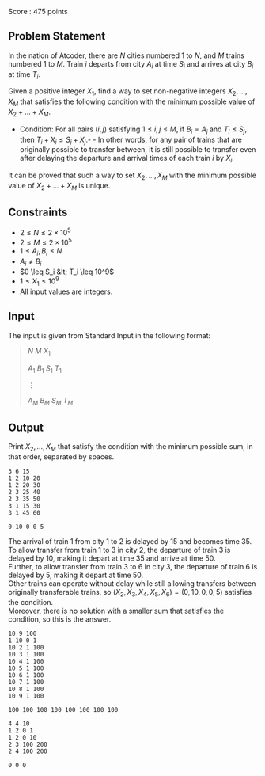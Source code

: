 Score : $475$ points

## Problem Statement

In the nation of Atcoder, there are $N$ cities numbered $1$ to $N$, and $M$ trains numbered $1$ to $M$.
Train $i$ departs from city $A_i$ at time $S_i$ and arrives at city $B_i$ at time $T_i$.

Given a positive integer $X_1$, find a way to set non-negative integers $X_2,\ldots,X_M$ that satisfies the following condition with the minimum possible value of $X_2+\ldots+X_M$.

- Condition: For all pairs $(i,j)$ satisfying $1 \leq i,j \leq M$, if $B_i=A_j$ and $T_i \leq S_j$, then $T_i+X_i \leq S_j+X_j$.-   - In other words, for any pair of trains that are originally possible to transfer between, it is still possible to transfer even after delaying the departure and arrival times of each train $i$ by $X_i$.

It can be proved that such a way to set $X_2,\ldots,X_M$ with the minimum possible value of $X_2+\ldots+X_M$ is unique.

## Constraints

- $2 \leq N \leq 2\times 10^5$
- $2 \leq M \leq 2\times 10^5$
- $1 \leq A_i,B_i \leq N$
- $A_i \neq B_i$
- $0 \leq S_i &lt; T_i \leq 10^9$
- $1 \leq X_1 \leq 10^9$
- All input values are integers.

## Input

The input is given from Standard Input in the following format:

> $N$ $M$ $X_1$
> 
> $A_1$ $B_1$ $S_1$ $T_1$
> 
> $\vdots$
> 
> $A_M$ $B_M$ $S_M$ $T_M$

## Output

Print $X_2,\ldots,X_M$ that satisfy the condition with the minimum possible sum, in that order, separated by spaces.

```input1
3 6 15
1 2 10 20
1 2 20 30
2 3 25 40
2 3 35 50
3 1 15 30
3 1 45 60
```

```output1
0 10 0 0 5
```

The arrival of train $1$ from city $1$ to $2$ is delayed by $15$ and becomes time $35$.<br>
To allow transfer from train $1$ to $3$ in city $2$, the departure of train $3$ is delayed by $10$, making it depart at time $35$ and arrive at time $50$.<br>
Further, to allow transfer from train $3$ to $6$ in city $3$, the departure of train $6$ is delayed by $5$, making it depart at time $50$.<br>
Other trains can operate without delay while still allowing transfers between originally transferable trains, so $(X_2,X_3,X_4,X_5,X_6)=(0,10,0,0,5)$ satisfies the condition.<br>
Moreover, there is no solution with a smaller sum that satisfies the condition, so this is the answer.

```input2
10 9 100
1 10 0 1
10 2 1 100
10 3 1 100
10 4 1 100
10 5 1 100
10 6 1 100
10 7 1 100
10 8 1 100
10 9 1 100
```

```output2
100 100 100 100 100 100 100 100
```

```input3
4 4 10
1 2 0 1
1 2 0 10
2 3 100 200
2 4 100 200
```

```output3
0 0 0
```
